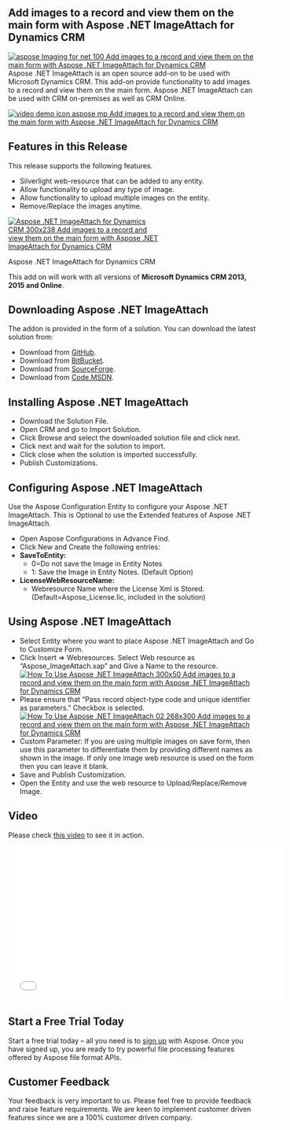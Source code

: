 ## Add images to a record and view them on the main form with Aspose .NET ImageAttach for Dynamics CRM

[![aspose Imaging for net 100 Add images to a record and view them on the main form with Aspose .NET ImageAttach for Dynamics CRM](http://www.aspose.com/blogs/wp-content/uploads/2013/09/aspose-Imaging-for-net_100.png "Aspose.Imaging for .NET logo")](http://www.aspose.com/.net/imaging-component.aspx)Aspose .NET ImageAttach is an open source add-on to be used with Microsoft Dynamics CRM. This add-on provide functionality to add images to a record and view them on the main form. Aspose .NET ImageAttach can be used with CRM on-premises as well as CRM Online.

[![video demo icon aspose mp Add images to a record and view them on the main form with Aspose .NET ImageAttach for Dynamics CRM](http://cdn.aspose.com/Images/marketplace/video-demo-icon-aspose-mp.png "Add images to a record and view them on the main form with Aspose .NET ImageAttach for Dynamics CRM")](http://youtu.be/k_QVup-N3c8 "Video Demo - Aspose .NET ImageAttach")

## Features in this Release

This release supports the following features.

*   Silverlight web-resource that can be added to any entity.
*   Allow functionality to upload any type of image.
*   Allow functionality to upload multiple images on the entity.
*   Remove/Replace the images anytime.

<div id="attachment_20097" class="wp-caption aligncenter" style="width: 310px">





[![Aspose .NET ImageAttach for Dynamics CRM 300x238 Add images to a record and view them on the main form with Aspose .NET ImageAttach for Dynamics CRM](http://www.aspose.com/blogs/wp-content/uploads/2015/02/Aspose-.NET-ImageAttach-for-Dynamics-CRM-300x238.png "Aspose .NET ImageAttach for Dynamics CRM")](http://www.aspose.com/blogs/wp-content/uploads/2015/02/Aspose-.NET-ImageAttach-for-Dynamics-CRM.png)


Aspose .NET ImageAttach for Dynamics CRM

</div>

This add on will work with all versions of **Microsoft Dynamics CRM 2013, 2015 and Online**.

## Downloading Aspose .NET ImageAttach

The addon is provided in the form of a solution. You can download the latest solution from:

*   Download from [GitHub](https://github.com/asposemarketplace/asposenetcrm/releases).
*   Download from [BitBucket](https://bitbucket.org/asposemarketplace/aspose-.net-for-dynamics-crm/downloads).
*   Download from [SourceForge](https://sourceforge.net/projects/asposenetcrm/files/Aspose%20.NET%20ImageAttach/).
*   Download from [Code.MSDN](https://code.msdn.microsoft.com/Aspose-Net-ImageAttach-for-7583245a).

## Installing Aspose .NET ImageAttach

*   Download the Solution File.
*   Open CRM and go to Import Solution.
*   Click Browse and select the downloaded solution file and click next.
*   Click next and wait for the solution to import.
*   Click close when the solution is imported successfully.
*   Publish Customizations.

## Configuring Aspose .NET ImageAttach

Use the Aspose Configuration Entity to configure your Aspose .NET ImageAttach. This is Optional to use the Extended features of Aspose .NET ImageAttach.

*   Open Aspose Configurations in Advance Find.
*   Click New and Create the following entries:
*   **SaveToEntity:**
    *   0=Do not save the Image in Entity Notes
    *   1: Save the Image in Entity Notes. (Default Option)
*   **LicenseWebResourceName:**
    *   Webresource Name where the License Xml is Stored. (Default=Aspose_License.lic, included in the solution)


## Using Aspose .NET ImageAttach

*   Select Entity where you want to place Aspose .NET ImageAttach and Go to Customize Form.
*   Click Insert => Webresources. Select Web resource as “Aspose_ImageAttach.xap” and Give a Name to the resource.  
    [![How To Use Aspose .NET ImageAttach 300x50 Add images to a record and view them on the main form with Aspose .NET ImageAttach for Dynamics CRM](http://www.aspose.com/blogs/wp-content/uploads/2015/02/How-To-Use-Aspose-.NET-ImageAttach-300x50.jpg "How To Use Aspose .NET ImageAttach")](http://www.aspose.com/blogs/wp-content/uploads/2015/02/How-To-Use-Aspose-.NET-ImageAttach.jpg)
*   Please ensure that “Pass record object-type code and unique identifier as parameters.” Checkbox is selected.  
    [![How To Use Aspose .NET ImageAttach 02 268x300 Add images to a record and view them on the main form with Aspose .NET ImageAttach for Dynamics CRM](http://www.aspose.com/blogs/wp-content/uploads/2015/02/How-To-Use-Aspose-.NET-ImageAttach-02-268x300.jpg "How To Use Aspose .NET ImageAttach 02")](http://www.aspose.com/blogs/wp-content/uploads/2015/02/How-To-Use-Aspose-.NET-ImageAttach-02.jpg)
*   Custom Parameter: If you are using multiple images on save form, then use this parameter to differentiate them by providing different names as shown in the image. If only one image web resource is used on the form then you can leave it blank.
*   Save and Publish Customization.
*   Open the Entity and use the web resource to Upload/Replace/Remove Image.

## Video

Please check [this video](http://youtu.be/k_QVup-N3c8) to see it in action.

<iframe width="560" height="315" src="//www.youtube.com/embed/k_QVup-N3c8?rel=0" frameborder="0" allowfullscreen=""></iframe>

## Start a Free Trial Today

Start a free trial today – all you need is to [sign up](http://www.aspose.com/community/user/createuser.aspx) with Aspose. Once you have signed up, you are ready to try powerful file processing features offered by Aspose file format APIs.

## Customer Feedback

Your feedback is very important to us. Please feel free to provide feedback and raise feature requirements. We are keen to implement customer driven features since we are a 100% customer driven company.
